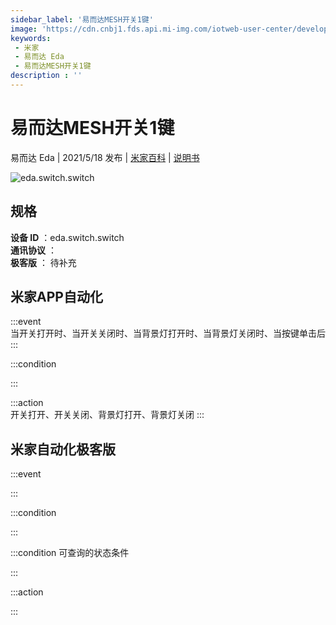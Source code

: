 ```yaml
---
sidebar_label: '易而达MESH开关1键'
image: 'https://cdn.cnbj1.fds.api.mi-img.com/iotweb-user-center/developer_1679071269884WHmNM7GC.png?GalaxyAccessKeyId=AKVGLQWBOVIRQ3XLEW&Expires=9223372036854775807&Signature=vBh6ALOSOkwraGiIUUzp1koW874='
keywords: 
 - 米家
 - 易而达 Eda
 - 易而达MESH开关1键
description : ''
---
```

# 易而达MESH开关1键

易而达 Eda | 2021/5/18 发布 | [米家百科](https://home.mi.com/webapp/content/baike/product/index.html?model=eda.switch.switch) | [说明书](https://home.mi.com/views/introduction.html?model=eda.switch.switch&region=cn)

![eda.switch.switch](https://cdn.cnbj1.fds.api.mi-img.com/iotweb-user-center/developer_1679071269884WHmNM7GC.png?GalaxyAccessKeyId=AKVGLQWBOVIRQ3XLEW&Expires=9223372036854775807&Signature=vBh6ALOSOkwraGiIUUzp1koW874=)

## 规格  
> 
**设备 ID** ：eda.switch.switch  
**通讯协议** ：  
**极客版**  ： 待补充 


## 米家APP自动化  

:::event  
当开关打开时、当开关关闭时、当背景灯打开时、当背景灯关闭时、当按键单击后
:::

:::condition  

:::

:::action   
开关打开、开关关闭、背景灯打开、背景灯关闭
:::

## 米家自动化极客版  

:::event  

:::

:::condition  

:::

:::condition 可查询的状态条件  

:::

:::action  

:::

        
